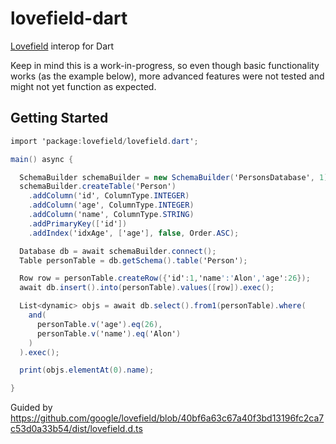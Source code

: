 # lovefield-dart
[Lovefield](https://github.com/google/lovefield) interop for Dart

Keep in mind this is a work-in-progress, so even though basic functionality works (as the example below), more advanced features were not tested and might not yet function as expected.

Getting Started
---
```c#
import 'package:lovefield/lovefield.dart';

main() async {

  SchemaBuilder schemaBuilder = new SchemaBuilder('PersonsDatabase', 1);
  schemaBuilder.createTable('Person')
    .addColumn('id', ColumnType.INTEGER)
    .addColumn('age', ColumnType.INTEGER)
    .addColumn('name', ColumnType.STRING)
    .addPrimaryKey(['id'])
    .addIndex('idxAge', ['age'], false, Order.ASC);

  Database db = await schemaBuilder.connect();
  Table personTable = db.getSchema().table('Person');

  Row row = personTable.createRow({'id':1,'name':'Alon','age':26});
  await db.insert().into(personTable).values([row]).exec();

  List<dynamic> objs = await db.select().from1(personTable).where(
    and(
      personTable.v('age').eq(26),
      personTable.v('name').eq('Alon')
    )
  ).exec();

  print(objs.elementAt(0).name);

}
```

Guided by https://github.com/google/lovefield/blob/40bf6a63c67a40f3bd13196fc2ca7c53d0a33b54/dist/lovefield.d.ts
